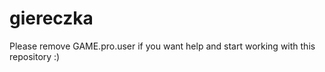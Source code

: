 # giereczka

Please remove GAME.pro.user if you want help and start working with this repository :)
